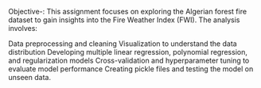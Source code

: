 Objective-:
This assignment focuses on exploring the Algerian forest fire dataset to gain insights into the Fire Weather Index (FWI). The analysis involves:

Data preprocessing and cleaning
Visualization to understand the data distribution
Developing multiple linear regression, polynomial regression, and regularization models
Cross-validation and hyperparameter tuning to evaluate model performance
Creating pickle files and testing the model on unseen data.

